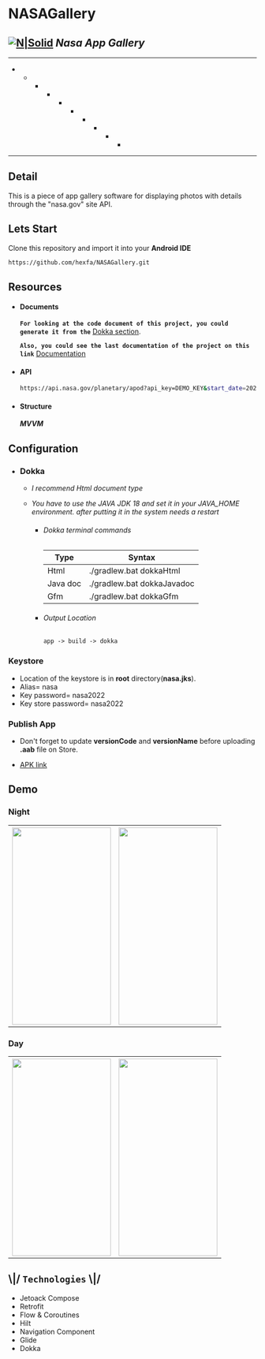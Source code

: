# NASAGallery
## [![N|Solid][logo]][hexfa] _Nasa App Gallery_
-----------------------------
* - * - *  * - * - * 
-----------------------------
## Detail
This is a piece of app gallery software for displaying photos with details through the "nasa.gov" site API.

## Lets Start

Clone this repository and import it into your **Android IDE**
```bash
https://github.com/hexfa/NASAGallery.git
```

## Resources
- #### Documents
  **`For looking at the code document of this project, you could generate it from the`** [Dokka section][dokka].
  
  **`Also, you could see the last documentation of the project on this link`** [Documentation][doc]

- #### API
  ```bash
  https://api.nasa.gov/planetary/apod?api_key=DEMO_KEY&start_date=2021-01-01&end_date=2021-03-12
  ```

- #### Structure
  **_MVVM_**

## Configuration
    
- ### Dokka
  - _I recommend Html document type_
  - _You have to use the JAVA JDK 18 and set it in your JAVA_HOME environment. after putting it in the system needs a restart_

    - ###### Dokka terminal commands
      | Type | Syntax |
      | ------ | ------ |
      | Html | ./gradlew.bat dokkaHtml |
      | Java doc | ./gradlew.bat dokkaJavadoc |
      | Gfm | ./gradlew.bat dokkaGfm |

    - ###### Output Location
      `app -> build -> dokka`

### Keystore
- Location of the keystore is in **root** directory(**nasa.jks**).
- Alias= nasa
- Key password= nasa2022 
- Key store password= nasa2022

### Publish App
- Don't forget to update **versionCode** and **versionName** before uploading **.aab** file on Store.

- [APK link][link]

## Demo
  ### Night
  <table>
    <tr>
  <th><img src="https://hexfa.com/my-git-doc/nasa/images/1.jpg" width="200" height="400" /></th>
  <th><img src="https://hexfa.com/my-git-doc/nasa/images/2.jpg" width="200" height="400" /></th>
    </tr>
  </table>
  
  ### Day
  <table>
    <tr>
  <th><img src="https://hexfa.com/my-git-doc/nasa/images/3.jpg" width="200" height="400" /></th>
  <th><img src="https://hexfa.com/my-git-doc/nasa/images/4.jpg" width="200" height="400" /></th>
    </tr>
  </table>

## \\|/ `Technologies` \\|/
- Jetoack Compose
- Retrofit
- Flow & Coroutines
- Hilt
- Navigation Component
- Glide
- Dokka


[//]: # (These are reference links used in the body of this note and get stripped out when the markdown processor does its job. There is no need to format nicely because it shouldn't be seen.)

   [logo]: <https://upload.wikimedia.org/wikipedia/commons/5/57/Iconoir_github-outline.svg> 
   [hexfa]: <https://github.com/hexfa>
   [link]: <https://hexfa.com/my-git-doc/nasa/apk/nasa.apk>
   [dokka]: <#dokka>
   [doc]: <https://hexfa.com/my-git-doc/nasa/doc>
